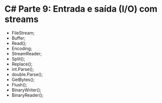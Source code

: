 # C# Parte 9: Entrada e saída (I/O) com streams

- FileStream;
- Buffer;
- Read();
- Encoding;
- StreamReader;
- Split();
- Replace();
- int.Parse();
- double.Parse();
- GetBytes();
- Flush();
- BinaryWriter();
- BinaryReader();




